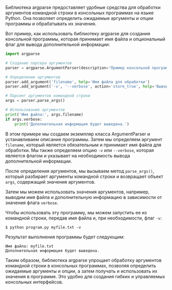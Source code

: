 Библиотека argparse предоставляет удобные средства для обработки аргументов командной строки в консольных программах на языке Python. Она позволяет определить ожидаемые аргументы и опции программы и обрабатывать их значения.

Вот пример, как использовать библиотеку argparse для создания консольной программы, которая принимает имя файла и опциональный флаг для вывода дополнительной информации:

```python
import argparse

# Создание парсера аргументов
parser = argparse.ArgumentParser(description='Пример консольной программы с использованием argparse')

# Определение аргументов
parser.add_argument('filename', help='Имя файла для обработки')
parser.add_argument('-v', '--verbose', action='store_true', help='Выводить дополнительную информацию')

# Парсинг аргументов командной строки
args = parser.parse_args()

# Использование аргументов
print('Имя файла:', args.filename)
if args.verbose:
    print('Дополнительная информация будет выведена.')
```

В этом примере мы создаем экземпляр класса ArgumentParser и устанавливаем описание программы. Затем мы определяем аргумент `filename`, который является обязательным и принимает имя файла для обработки. Мы также определяем опцию `-v` или `--verbose`, которая является флагом и указывает на необходимость вывода дополнительной информации.

После определения аргументов, мы вызываем метод `parse_args()`, который разбирает аргументы командной строки и возвращает объект `args`, содержащий значения аргументов.

Затем мы можем использовать значения аргументов, например, выводим имя файла и дополнительную информацию в зависимости от значения флага `verbose`.

Чтобы использовать эту программу, мы можем запустить ее из командной строки, передав имя файла и, при необходимости, флаг `-v`:

```
$ python program.py myfile.txt -v
```

Результат выполнения программы будет следующим:

```
Имя файла: myfile.txt
Дополнительная информация будет выведена.
```

Таким образом, библиотека argparse упрощает обработку аргументов командной строки в консольных программах, позволяя определить ожидаемые аргументы и опции, а затем получать и использовать их значения в программе. Это удобно для создания гибких и управляемых консольных интерфейсов.
